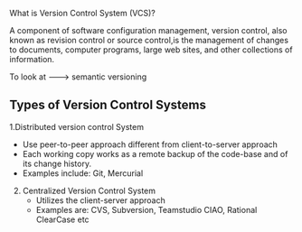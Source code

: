 What is Version Control System (VCS)?

A component of software configuration management, version control, 
also known as revision control or source control,is the management of 
changes to documents, computer programs, large web sites, 
and other collections of information.

To look at ---> semantic versioning

Types of Version Control Systems
--------------------------------

1.Distributed version control System 
 - Use peer-to-peer approach different from client-to-server approach
 - Each working copy works as a remote backup of the code-base and of its change history.
 - Examples include: Git, Mercurial


2. Centralized Version Control System
    - Utilizes the client-server approach
    - Examples are: CVS, Subversion, Teamstudio CIAO, Rational ClearCase etc


